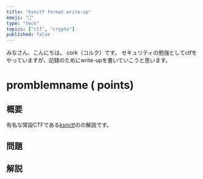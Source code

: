 ```yaml
--- 
title: "ksnctf format write-up" 
emoji: "📝" 
type: "tech" 
topics: ["ctf", "crypto"] 
published: false 
--- 
```


みなさん、こんにちは。
cork（コルク）です。
セキュリティの勉強としてctfをやっていますが、記録のためにwrite-upを書いていこうと思います。

# promblemname ( points)

## 概要
有名な常設CTFである[ksnctf](https://ksnctf.sweetduet.info/)の[](https://ksnctf.sweetduet.info/problem/)の解説です。

## 問題

## 解説